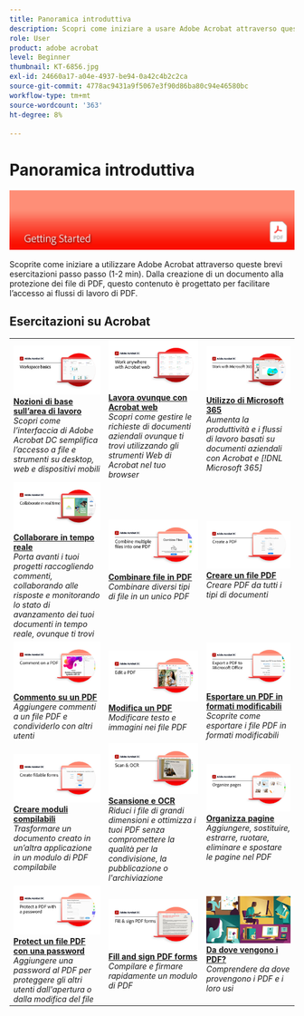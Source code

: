 ```yaml
---
title: Panoramica introduttiva
description: Scopri come iniziare a usare Adobe Acrobat attraverso questi brevi tutorial passo passo (1-2 min)
role: User
product: adobe acrobat
level: Beginner
thumbnail: KT-6856.jpg
exl-id: 24660a17-a04e-4937-be94-0a42c4b2c2ca
source-git-commit: 4778ac9431a9f5067e3f90d86ba80c94e46580bc
workflow-type: tm+mt
source-wordcount: '363'
ht-degree: 8%

---
```


# Panoramica introduttiva

![Immagine introduttiva di Acrobat](../assets/Hero-GettingStarted.png)

Scoprite come iniziare a utilizzare Adobe Acrobat attraverso queste brevi esercitazioni passo passo (1-2 min). Dalla creazione di un documento alla protezione dei file di PDF, questo contenuto è progettato per facilitare l’accesso ai flussi di lavoro di PDF.

## Esercitazioni su Acrobat

<table style="table-layout:fixed">
<tr>
  <td>
    <a href="get-to-know-the-acrobat-dc-interface.md">
      <img alt="Nozioni di base sull’area di lavoro" src="../assets/Workspace_1280.png" />
    </a>
    <div>
    <a href="get-to-know-the-acrobat-dc-interface.md"><strong>Nozioni di base sull’area di lavoro</strong></a>
    </div>
    <em>Scopri come l’interfaccia di Adobe Acrobat DC semplifica l’accesso a file e strumenti su desktop, web e dispositivi mobili</em>
    <br>
  </td>
  <td>
    <a href="acrobatweb.md">
      <img alt="Lavora ovunque con Acrobat web" src="../assets/Acrobatweb_1280.png" />
    </a>
    <div>
    <a href="acrobatweb.md"><strong>Lavora ovunque con Acrobat web</strong></a>
    </div>
    <em>Scopri come gestire le richieste di documenti aziendali ovunque ti trovi utilizzando gli strumenti Web di Acrobat nel tuo browser</em>
    <br>
  </td>
  <td>
    <a href="../integrate/integrate-overview.md#microsoft">
      <img alt="Utilizzo di Microsoft 365" src="../assets/WorkMicrosoft365_1280.png" />
    </a>
    <div>
     <a href="../integrate/integrate-overview.md#microsoft"><strong>Utilizzo di Microsoft 365</strong></a>
    </div>
    <em>Aumenta la produttività e i flussi di lavoro basati su documenti aziendali con Acrobat e [!DNL Microsoft 365]</em>
    <br>
  </td>
</tr>
<tr>
   <td>
    <a href="collaborate.md">
      <img alt="Collaborare in tempo reale" src="../assets/Collaborate_1280.png" />
    </a>
    <div>
     <a href="collaborate.md"><strong>Collaborare in tempo reale</strong></a>
    </div>
    <em>Porta avanti i tuoi progetti raccogliendo commenti, collaborando alle risposte e monitorando lo stato di avanzamento dei tuoi documenti in tempo reale, ovunque ti trovi</em>
    <br>
  </td>
  <td>
    <a href="combine-to-pdf.md">
      <img alt="Combine Files su PDF" src="../assets/Combine.jpg" />
    </a>
    <div>
     <a href="combine-to-pdf.md"><strong>Combinare file in PDF</strong></a>
    </div>
    <em>Combinare diversi tipi di file in un unico PDF</em>
    <br>
  </td>
  <td>
    <a href="create-pdf.md">
      <img alt="Creare file PDF" src="../assets/Create.jpg" />
    </a>
    <div>
    <a href="create-pdf.md"><strong>Creare un file PDF</strong></a>
    </div>
    <em>Creare PDF da tutti i tipi di documenti</em>
    <br>
  </td>
</tr>
<tr>
  <td>
    <a href="comment-on-pdf-files.md">
      <img alt="Inserimento di commenti nei file PDF in Acrobat DC" src="../assets/Comment.jpg" />
    </a>
    <div>
    <a href="comment-on-pdf-files.md"><strong>Commento su un PDF</strong></a>
    </div>
    <em>Aggiungere commenti a un file PDF e condividerlo con altri utenti</em>
    <br>
  </td>
  <td>
    <a href="edit-pdf.md">
      <img alt="Modificare un PDF in Acrobat DC" src="../assets/Edit.jpg" />
    </a>
    <div>
    <a href="edit-pdf.md"><strong>Modifica un PDF</strong></a>
    </div>
    <em>Modificare testo e immagini nei file PDF</em>
    <br>
  </td>
   <td>
    <a href="export-pdf.md">
      <img alt="Esportare un PDF in formati modificabili" src="../assets/Export.jpg" />
    </a>
    <div>
    <a href="export-pdf.md"><strong>Esportare un PDF in formati modificabili</strong></a>
    </div>
    <em>Scoprite come esportare i file PDF in formati modificabili</em>
    <br>
  </td>
</tr>
<tr>
  <td>
    <a href="create-fillable-forms.md">
      <img alt="Creare moduli compilabili" src="../assets/Form.jpg" />
    </a>
    <div>
    <a href="create-fillable-forms.md"><strong>Creare moduli compilabili</strong></a>
    </div>
    <em>Trasformare un documento creato in un’altra applicazione in un modulo di PDF compilabile</em>
    <br>
  </td>
  <td>
    <a href="scan-and-ocr.md">
      <img alt="Scansione e OCR" src="../assets/Scan.jpg" />
    </a>
    <div>
    <a href="scan-and-ocr.md"><strong>Scansione e OCR</strong></a>
    </div>
    <em>Riduci i file di grandi dimensioni e ottimizza i tuoi PDF senza compromettere la qualità per la condivisione, la pubblicazione o l'archiviazione</em>
    <br>
  </td>
  <td>
    <a href="organize.md">
      <img alt="Organizza pagine" src="../assets/Organize.jpg" />
    </a>
    <div>
    <a href="organize.md"><strong>Organizza pagine</strong></a>
    </div>
    <em>Aggiungere, sostituire, estrarre, ruotare, eliminare e spostare le pagine nel PDF</em>
    <br>
  </td>
</tr>
<tr>
  <td>
    <a href="password-protect.md">
      <img alt="Protect un file PDF con una password" src="../assets/Protect.jpg" />
    </a>
    <div>
    <a href="password-protect.md"><strong>Protect un file PDF con una password</strong></a>
    </div>
    <em>Aggiungere una password al PDF per proteggere gli altri utenti dall'apertura o dalla modifica del file</em>
    <br>
  </td>
  <td>
    <a href="fill-and-sign.md">
      <img alt="Compilare e firmare un modulo di PDF" src="../assets/FillSign.jpg" />
    </a>
    <div>
    <a href="fill-and-sign.md"><strong>Fill and sign PDF forms</strong></a>
    </div>
    <em>Compilare e firmare rapidamente un modulo di PDF</em>
    <br>
  </td>
  <td>
    <a href="where-do-pdfs-come-from.md">
      <img alt="Da dove vengono i PDF?" src="../assets/WherePDFs.jpg" />
    </a>
    <div>
    <a href="where-do-pdfs-come-from.md"><strong>Da dove vengono i PDF?</strong></a>
    </div>
    <em>Comprendere da dove provengono i PDF e i loro usi</em>
    <br>
  </td>
</tr>
</table>
